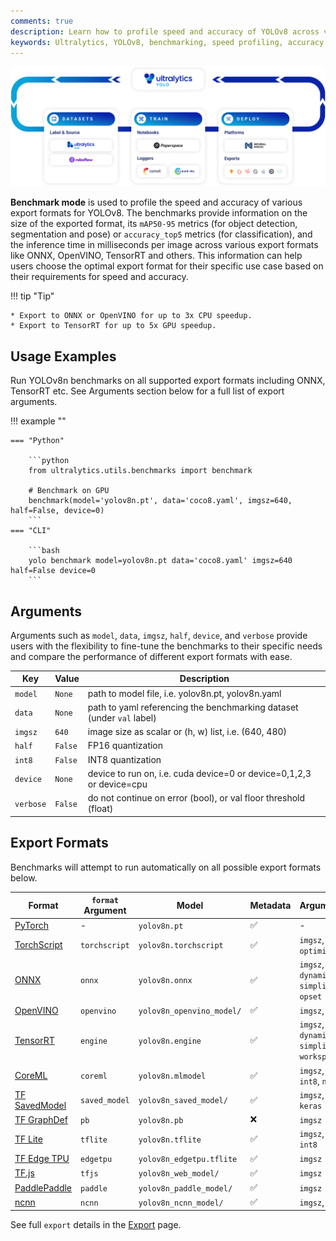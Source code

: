 ```yaml
---
comments: true
description: Learn how to profile speed and accuracy of YOLOv8 across various export formats; get insights on mAP50-95, accuracy_top5 metrics, and more.
keywords: Ultralytics, YOLOv8, benchmarking, speed profiling, accuracy profiling, mAP50-95, accuracy_top5, ONNX, OpenVINO, TensorRT, YOLO export formats
---
```


<img width="1024" src="https://github.com/ultralytics/assets/raw/main/yolov8/banner-integrations.png">

**Benchmark mode** is used to profile the speed and accuracy of various export formats for YOLOv8. The benchmarks
provide information on the size of the exported format, its `mAP50-95` metrics (for object detection, segmentation and pose)
or `accuracy_top5` metrics (for classification), and the inference time in milliseconds per image across various export
formats like ONNX, OpenVINO, TensorRT and others. This information can help users choose the optimal export format for
their specific use case based on their requirements for speed and accuracy.

!!! tip "Tip"

    * Export to ONNX or OpenVINO for up to 3x CPU speedup.
    * Export to TensorRT for up to 5x GPU speedup.

## Usage Examples

Run YOLOv8n benchmarks on all supported export formats including ONNX, TensorRT etc. See Arguments section below for a
full list of export arguments.

!!! example ""

    === "Python"

        ```python
        from ultralytics.utils.benchmarks import benchmark

        # Benchmark on GPU
        benchmark(model='yolov8n.pt', data='coco8.yaml', imgsz=640, half=False, device=0)
        ```
    === "CLI"

        ```bash
        yolo benchmark model=yolov8n.pt data='coco8.yaml' imgsz=640 half=False device=0
        ```

## Arguments

Arguments such as `model`, `data`, `imgsz`, `half`, `device`, and `verbose` provide users with the flexibility to fine-tune
the benchmarks to their specific needs and compare the performance of different export formats with ease.

| Key       | Value   | Description                                                           |
|-----------|---------|-----------------------------------------------------------------------|
| `model`   | `None`  | path to model file, i.e. yolov8n.pt, yolov8n.yaml                     |
| `data`    | `None`  | path to yaml referencing the benchmarking dataset (under `val` label) |
| `imgsz`   | `640`   | image size as scalar or (h, w) list, i.e. (640, 480)                  |
| `half`    | `False` | FP16 quantization                                                     |
| `int8`    | `False` | INT8 quantization                                                     |
| `device`  | `None`  | device to run on, i.e. cuda device=0 or device=0,1,2,3 or device=cpu  |
| `verbose` | `False` | do not continue on error (bool), or val floor threshold (float)       |

## Export Formats

Benchmarks will attempt to run automatically on all possible export formats below.

| Format                                                             | `format` Argument | Model                     | Metadata | Arguments                                           |
|--------------------------------------------------------------------|-------------------|---------------------------|----------|-----------------------------------------------------|
| [PyTorch](https://pytorch.org/)                                    | -                 | `yolov8n.pt`              | ✅        | -                                                   |
| [TorchScript](https://pytorch.org/docs/stable/jit.html)            | `torchscript`     | `yolov8n.torchscript`     | ✅        | `imgsz`, `optimize`                                 |
| [ONNX](https://onnx.ai/)                                           | `onnx`            | `yolov8n.onnx`            | ✅        | `imgsz`, `half`, `dynamic`, `simplify`, `opset`     |
| [OpenVINO](https://docs.openvino.ai/latest/index.html)             | `openvino`        | `yolov8n_openvino_model/` | ✅        | `imgsz`, `half`                                     |
| [TensorRT](https://developer.nvidia.com/tensorrt)                  | `engine`          | `yolov8n.engine`          | ✅        | `imgsz`, `half`, `dynamic`, `simplify`, `workspace` |
| [CoreML](https://github.com/apple/coremltools)                     | `coreml`          | `yolov8n.mlmodel`         | ✅        | `imgsz`, `half`, `int8`, `nms`                      |
| [TF SavedModel](https://www.tensorflow.org/guide/saved_model)      | `saved_model`     | `yolov8n_saved_model/`    | ✅        | `imgsz`, `keras`                                    |
| [TF GraphDef](https://www.tensorflow.org/api_docs/python/tf/Graph) | `pb`              | `yolov8n.pb`              | ❌        | `imgsz`                                             |
| [TF Lite](https://www.tensorflow.org/lite)                         | `tflite`          | `yolov8n.tflite`          | ✅        | `imgsz`, `half`, `int8`                             |
| [TF Edge TPU](https://coral.ai/docs/edgetpu/models-intro/)         | `edgetpu`         | `yolov8n_edgetpu.tflite`  | ✅        | `imgsz`                                             |
| [TF.js](https://www.tensorflow.org/js)                             | `tfjs`            | `yolov8n_web_model/`      | ✅        | `imgsz`                                             |
| [PaddlePaddle](https://github.com/PaddlePaddle)                    | `paddle`          | `yolov8n_paddle_model/`   | ✅        | `imgsz`                                             |
| [ncnn](https://github.com/Tencent/ncnn)                            | `ncnn`            | `yolov8n_ncnn_model/`     | ✅        | `imgsz`, `half`                                     |

See full `export` details in the [Export](https://docs.ultralytics.com/modes/export/) page.
